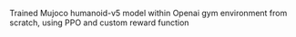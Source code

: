 Trained Mujoco humanoid-v5 model within Openai gym environment from scratch, using PPO and custom reward function
